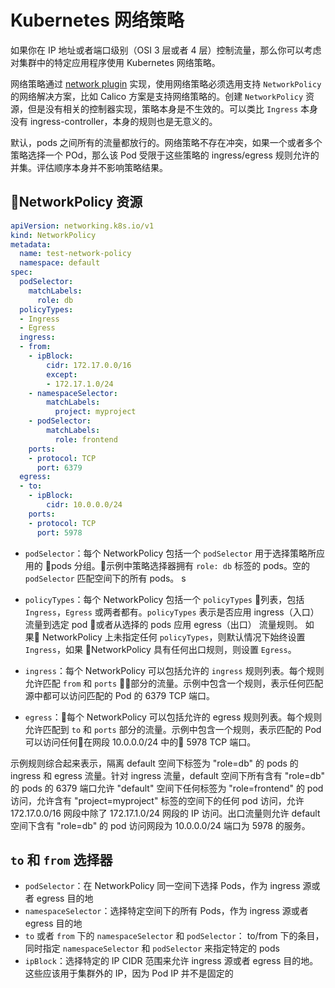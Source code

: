# Kubernetes 网络策略

如果你在 IP 地址或者端口级别（OSI 3 层或者 4 层）控制流量，那么你可以考虑对集群中的特定应用程序使用 Kubernetes 网络策略。

网络策略通过 [network plugin](https://kubernetes.io/docs/concepts/extend-kubernetes/compute-storage-net/network-plugins/) 实现，使用网络策略必须选用支持 `NetworkPolicy` 的网络解决方案，比如 Calico 方案是支持网络策略的。创建 `NetworkPolicy` 资源，但是没有相关的控制器实现，策略本身是不生效的。可以类比 `Ingress` 本身没有 ingress-controller，本身的规则也是无意义的。

默认，pods 之间所有的流量都放行的。网络策略不存在冲突，如果一个或者多个策略选择一个 POd，那么该 Pod 受限于这些策略的 ingress/egress 规则允许的并集。评估顺序本身并不影响策略结果。

## NetworkPolicy 资源

``` yaml
apiVersion: networking.k8s.io/v1
kind: NetworkPolicy
metadata:
  name: test-network-policy
  namespace: default
spec:
  podSelector:
    matchLabels:
      role: db
  policyTypes:
  - Ingress
  - Egress
  ingress:
  - from:
    - ipBlock:
        cidr: 172.17.0.0/16
        except:
        - 172.17.1.0/24
    - namespaceSelector:
        matchLabels:
          project: myproject
    - podSelector:
        matchLabels:
          role: frontend
    ports:
    - protocol: TCP
      port: 6379
  egress:
  - to:
    - ipBlock:
        cidr: 10.0.0.0/24
    ports:
    - protocol: TCP
      port: 5978
```

+ `podSelector`：每个 NetworkPolicy 包括一个 `podSelector` 用于选择策略所应用的 pods 分组。示例中策略选择器拥有 `role: db` 标签的 pods。空的 `podSelector` 匹配空间下的所有 pods。
s
+ `policyTypes`：每个 NetworkPolicy 包括一个 `policyTypes` 列表，包括 `Ingress`，`Egress` 或两者都有。`policyTypes` 表示是否应用 ingress（入口） 流量到选定 pod 或者从选择的 pods 应用 egress（出口） 流量规则。 如果 NetworkPolicy 上未指定任何 `policyTypes`，则默认情况下始终设置 `Ingress`，如果 NetworkPolicy 具有任何出口规则，则设置 `Egress`。

+ `ingress`：每个 NetworkPolicy 可以包括允许的 `ingress` 规则列表。每个规则允许匹配 `from` 和 `ports` 部分的流量。示例中包含一个规则，表示任何匹配源中都可以访问匹配的 Pod 的 6379 TCP 端口。

+ `egress`：每个 NetworkPolicy 可以包括允许的 egress 规则列表。每个规则允许匹配到 `to` 和 `ports` 部分的流量。示例中包含一个规则，表示匹配的 Pod 可以访问任何在网段 10.0.0.0/24 中的 5978 TCP 端口。

示例规则综合起来表示，隔离 default 空间下标签为 "role=db" 的 pods 的 ingress 和 egress 流量。针对 ingress 流量，default 空间下所有含有 "role=db" 的 pods 的 6379 端口允许 "default" 空间下任何标签为 "role=frontend" 的 pod 访问，允许含有 "project=myproject" 标签的空间下的任何 pod 访问，允许 172.17.0.0/16 网段中除了 172.17.1.0/24 网段的 IP 访问。出口流量则允许 default 空间下含有 "role=db" 的 pod 访问网段为 10.0.0.0/24 端口为 5978 的服务。

## `to` 和 `from` 选择器

+ `podSelector`：在 NetworkPolicy 同一空间下选择 Pods，作为 ingress 源或者 egress 目的地
+ `namespaceSelector`：选择特定空间下的所有 Pods，作为 ingress 源或者 egress 目的地
+ `to` 或者 `from` 下的 `namespaceSelector` 和 `podSelector`： to/from 下的条目，同时指定 `namespaceSelector` 和 `podSelector` 来指定特定的 pods
+ `ipBlock`：选择特定的 IP CIDR 范围来允许 ingress 源或者 egress 目的地。这些应该用于集群外的 IP，因为 Pod IP 并不是固定的
